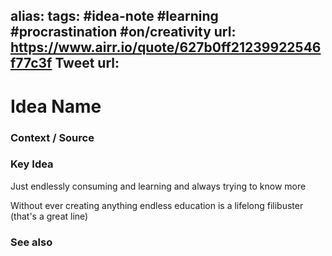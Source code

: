 alias: 
tags: #idea-note #learning #procrastination #on/creativity
url: https://www.airr.io/quote/627b0ff21239922546f77c3f
Tweet url: 
---
# Idea Name

### Context / Source


### Key Idea

Just endlessly consuming
and learning
and always trying to know more

Without ever creating anything
endless education
is a lifelong filibuster (that's a great line)

### See also
